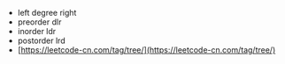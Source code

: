 - left degree right
- preorder dlr
- inorder ldr
- postorder lrd
- [https://leetcode-cn.com/tag/tree/](https://leetcode-cn.com/tag/tree/)